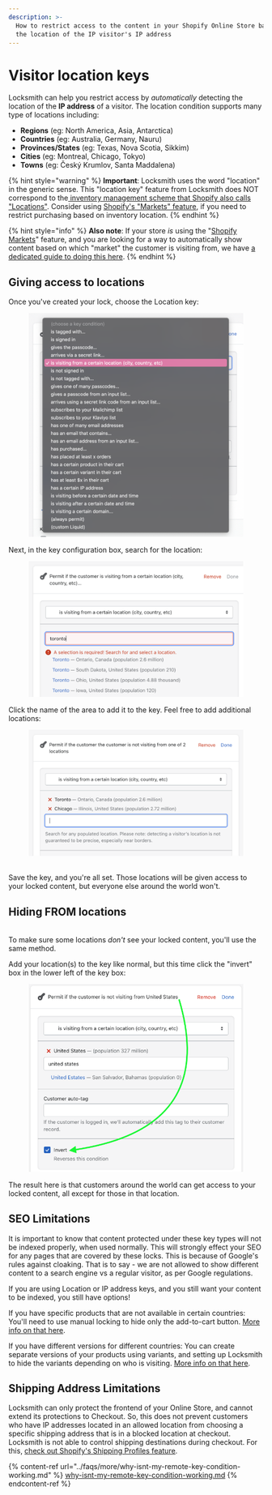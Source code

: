 ```yaml
---
description: >-
  How to restrict access to the content in your Shopify Online Store based on
  the location of the IP visitor's IP address
---
```


# Visitor location keys

Locksmith can help you restrict access by _automatically_ detecting the location of the **IP address** of a visitor. The location condition supports many type of locations including:

* **Regions** (eg: North America, Asia, Antarctica)
* **Countries** (eg: Australia, Germany, Nauru)
* **Provinces/States** (eg: Texas, Nova Scotia, Sikkim)
* **Cities** (eg: Montreal, Chicago, Tokyo)
* **Towns** (eg: Český Krumlov, Santa Maddalena)

{% hint style="warning" %}
**Important**: Locksmith uses the word "location" in the generic sense. This "location key" feature from Locksmith does NOT correspond to the[ inventory management scheme that Shopify also calls "Locations"](https://help.shopify.com/en/manual/locations). Consider using [Shopify's "Markets" feature](https://help.shopify.com/en/manual/markets/managing-markets), if you need to restrict purchasing based on inventory location.
{% endhint %}

{% hint style="info" %}
**Also note**: If your store _is_ using the "[Shopify Markets](https://help.shopify.com/en/manual/markets)" feature, and you are looking for a way to automatically show content based on which "market" the customer is visiting from, we have [a dedicated guide to doing this here](https://www.locksmith.guide/tutorials/more/shopify-markets).
{% endhint %}

## Giving access to locations

Once you've created your lock, choose the Location key:

<figure><img src="../.gitbook/assets/locationKeySelect.png" alt=""><figcaption></figcaption></figure>

Next, in the key configuration box,  search for the location:&#x20;

<figure><img src="../.gitbook/assets/locationKeySelectLocation.png" alt=""><figcaption></figcaption></figure>

Click the name of the area to add it to the key. Feel free to add additional locations:&#x20;

<figure><img src="../.gitbook/assets/locationKeyMultipleLocations.png" alt=""><figcaption></figcaption></figure>

\
Save the key, and you're all set. Those locations will be given access to your locked content, but everyone else around the world won't.

## Hiding FROM locations

\
To make sure some locations _don't_ see your locked content, you'll use the same method.&#x20;

Add your location(s) to the key like normal, but this time click the "invert" box in the lower left of the key box:&#x20;

<figure><img src="../.gitbook/assets/Screen Shot 2022-11-28 at 7.47.02 PM.png" alt=""><figcaption></figcaption></figure>

The result here is that customers around the world can get access to your locked content, all except for those in that location.&#x20;

## SEO Limitations

It is important to know that content protected under these key types will not be indexed properly, when used normally. This will strongly effect your SEO for any pages that are covered by these locks. This is because of Google's rules against cloaking. That is to say - we are not allowed to show different content to a search engine vs a regular visitor, as per Google regulations.

If you are using Location or IP address keys, and you still want your content to be indexed, you still have options!

If you have specific products that are not available in certain countries: You'll need to use manual locking to hide only the add-to-cart button. [More info on that here](../tutorials/hiding-prices.md).

If you have different versions for different countries: You can create separate versions of your products using variants, and setting up Locksmith to hide the variants depending on who is visiting. [More info on that here](../tutorials/more/locking-variants/).

## Shipping Address Limitations

Locksmith can only protect the frontend of your Online Store, and cannot extend its protections to Checkout. So, this does not prevent customers who have IP addresses located in an allowed location from choosing a specific shipping address that is in a blocked location at checkout. Locksmith is not able to control shipping destinations during checkout. For this, [check out Shopify's Shipping Profiles feature](https://help.shopify.com/en/manual/shipping/setting-up-and-managing-your-shipping/shipping-profiles).

{% content-ref url="../faqs/more/why-isnt-my-remote-key-condition-working.md" %}
[why-isnt-my-remote-key-condition-working.md](../faqs/more/why-isnt-my-remote-key-condition-working.md)
{% endcontent-ref %}

